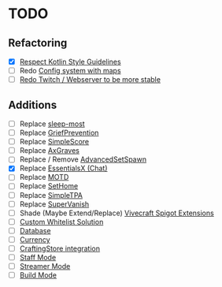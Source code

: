 # TODO
## Refactoring
- [x] [Respect Kotlin Style Guidelines](refactoring/kotlin_guidelines.md)
- [ ] Redo [Config system with maps](refactoring/map_config.md)
- [ ] [Redo Twitch / Webserver to be more stable](refactoring/twitch_rework.md)
## Additions
- [ ] Replace [sleep-most](https://github.com/mrgeneralq/sleep-most)
- [ ] Replace [GriefPrevention](https://github.com/GriefPrevention/GriefPrevention)
- [ ] Replace [SimpleScore](https://github.com/r4g3baby/SimpleScore)
- [ ] Replace [AxGraves](https://github.com/Artillex-Studios/AxGraves)
- [ ] Replace / Remove [AdvancedSetSpawn](https://www.curseforge.com/minecraft/bukkit-plugins/advancedsetspawn)
- [x] Replace [EssentialsX (Chat)](https://github.com/EssentialsX/Essentials/)
- [ ] Replace [MOTD](https://www.spigotmc.org/resources/motd-1-8-1-20.8390/)
- [ ] Replace [SetHome](https://github.com/DownThePark/SetHome)
- [ ] Replace [SimpleTPA](https://www.spigotmc.org/resources/simple-tpa.64270/)
- [ ] Replace [SuperVanish](https://www.spigotmc.org/resources/supervanish-be-invisible.1331/)
- [ ] Shade (Maybe Extend/Replace) [Vivecraft Spigot Extensions](https://github.com/jrbudda/Vivecraft_Spigot_Extensions)
- [ ] [Custom Whitelist Solution](additions/whitelist.md)
- [ ] [Database](additions/database.md)
- [ ] [Currency](additions/currency.md)
- [ ] [CraftingStore integration](additions/crafting_store.md)
- [ ] [Staff Mode](additions/staff_mode.md)
- [ ] [Streamer Mode](additions/streamer_mode.md)
- [ ] [Build Mode](additions/build_mode.md)